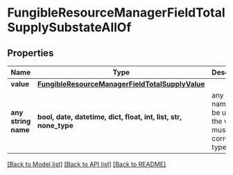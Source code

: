 # FungibleResourceManagerFieldTotalSupplySubstateAllOf


## Properties
Name | Type | Description | Notes
------------ | ------------- | ------------- | -------------
**value** | [**FungibleResourceManagerFieldTotalSupplyValue**](FungibleResourceManagerFieldTotalSupplyValue.md) |  | 
**any string name** | **bool, date, datetime, dict, float, int, list, str, none_type** | any string name can be used but the value must be the correct type | [optional]

[[Back to Model list]](../README.md#documentation-for-models) [[Back to API list]](../README.md#documentation-for-api-endpoints) [[Back to README]](../README.md)



